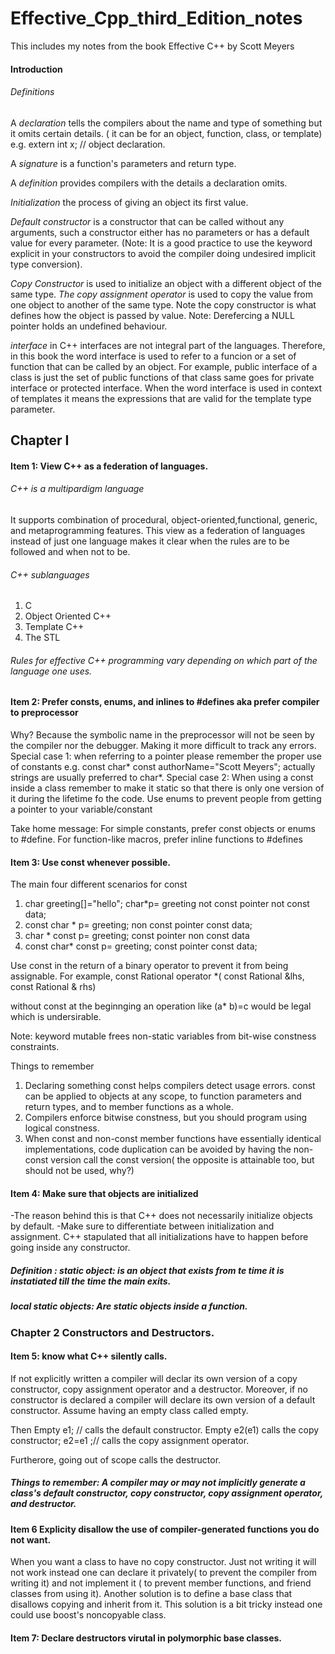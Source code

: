 # Effective_Cpp_third_Edition_notes
This includes my notes from the book Effective C++ by Scott Meyers

#### Introduction

###### Definitions

  A *declaration* tells the compilers about the name and type of something but it omits certain details. ( it can be for an object, function, class, or template) e.g. extern int x; // object declaration.
  
  A *signature* is a function's parameters and return type.
  
  A *definition* provides compilers with the details a declaration omits.
  
  *Initialization* the process of giving an object its first value.
  
  *Default constructor* is a constructor that can be called without any arguments, such a constructor either has no parameters or has a default value for every parameter. (Note: It is a good practice to use the keyword explicit in your constructors to avoid the compiler doing undesired implicit type conversion).
  
  *Copy Constructor* is used to initialize an object with a different object of the same type.
  *The copy assignment operator* is used to copy the value from one object to another of the same type. Note the copy constructor is what defines how the object is passed by value. 
  Note: Derefercing a NULL pointer holds an undefined behaviour.
  
  *interface* in C++ interfaces are not integral part of the languages. Therefore, in this book the word interface is used to refer to a funcion or a set of function that can be called by an object. For example, public interface of a class is just the set of public functions of that class same goes for private interface or protected interface. When the word interface is used in context of templates it means the expressions that are valid for the template type parameter.
  
  
## Chapter I
  #### Item 1: View C++ as a federation of languages.
  ###### C++ is a multipardigm language
  It supports combination of procedural, object-oriented,functional, generic, and metaprogramming features.
  This view as a federation of languages instead of just one language makes it clear when the rules are to be followed and when not to be.
  ###### C++ sublanguages
  1. C
  2. Object Oriented C++
  3. Template C++
  4. The STL
  
  ###### Rules for effective C++ programming vary depending on which part of the language one uses.
  #### Item 2: Prefer consts, enums, and inlines to #defines aka prefer compiler to preprocessor
   Why? Because the symbolic name in the preprocessor will not be seen by the compiler nor the debugger. Making it more difficult to track any errors.
   Special case 1: when referring to a pointer please remember the proper use of constants
   e.g. const char* const authorName="Scott Meyers"; actually strings are usually preferred to char*.
   Special case 2: When using a const inside a class remember to make it static so that there is only one version of it during the lifetime fo the code.
   Use enums to prevent people from getting a pointer to your variable/constant
   
   Take home message:
    For simple constants, prefer const objects or enums to #define.
    For function-like macros, prefer inline functions to #defines
   
   #### Item 3: Use const whenever possible.
   
   The main four different scenarios for const
   1.  char greeting[]="hello";
    char*p= greeting not const pointer not const data;
   2. const char * p= greeting; non const pointer const data;
   3. char * const p= greeting; const pointer non const data
   4. const char* const p= greeting; const pointer const data;
   
   Use const in the return of a binary operator to prevent it from being assignable. 
   For example, const Rational operator *( const Rational &lhs, const Rational & rhs)
   
   without const at the beginnging an operation like (a*
   b)=c would be legal which is undersirable.
   
   Note: keyword mutable frees non-static variables from bit-wise constness  constraints.
   
   Things to remember
   1. Declaring something const helps compilers detect usage errors. const can be applied to objects at any scope, to function parameters and return types, and to member functions as a whole.
   2. Compilers enforce bitwise constness, but you should program using logical constness.
   3. When const and non-const member functions have essentially identical implementations, code duplication can be avoided by having the non-const version call the const version( the opposite is attainable too, but should not be used, why?)
   #### Item 4: Make sure that objects are initialized
   -The reason behind this is that C++ does not necessarily initialize objects by default. 
   -Make sure to differentiate between initialization and assignment. C++ stapulated that all initializations have to happen before going inside any constructor.
   
   ##### Definition : static object: is an object that exists from te time  it is instatiated till the time the main exits.
   ##### local static objects: Are static objects inside a function.
   
   ### Chapter 2 Constructors and Destructors.
   #### Item 5: know what C++ silently calls.
   If not explicitly written a compiler will declar its own version of a copy constructor, copy assignment operator  and a destructor. Moreover, if no constructor is declared a compiler will declare its own version of a default constructor. Assume having an empty class called empty.
   
   Then Empty e1; // calls the default constructor.
   Empty e2(e1) calls the copy constructor;
   e2=e1 ;// calls the copy assignment operator.
   
   Furtherore, going out of scope calls the destructor.
   
   ##### Things to remember: A compiler may or may not implicitly generate a class's default constructor, copy constructor, copy assignment operator, and destructor.
   
   #### Item 6 Explicity disallow the use of compiler-generated functions you do not want.
   
   When you want a class to have no copy constructor. Just not writing it will not work instead one can declare it privately( to prevent the compiler from writing it) and not implement it ( to prevent member functions, and friend classes from using it).
   Another solution is to define a base class that disallows copying and inherit from it. This solution is a bit tricky instead one could use boost's noncopyable class.
   
   #### Item 7: Declare destructors virutal in polymorphic base classes.
   
   
   
   
  

